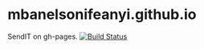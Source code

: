 # mbanelsonifeanyi.github.io
SendIT on gh-pages.
[![Build Status](https://travis-ci.com/mbanelsonifeanyi/SendIT.github.io.svg?branch=develop)](https://travis-ci.com/mbanelsonifeanyi/SendIT.github.io)
